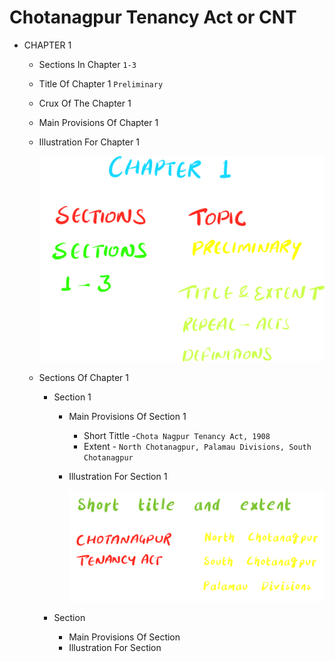 # Chotanagpur Tenancy Act or CNT

- CHAPTER 1

    - Sections In Chapter `1-3`

    - Title  Of  Chapter 1  `Preliminary`
    - Crux Of The Chapter 1
    - Main Provisions Of Chapter  1
    - Illustration For Chapter  1

        ![Untitled](Chotanagpur%20Tenancy%20Act%20or%20CNT%20cfd880bd88074a44a29181bcc55f0e4a/Untitled.png)

    - Sections Of Chapter  1
        - Section 1
            - Main Provisions Of Section  1
                - Short Tittle -`Chota Nagpur Tenancy Act, 1908`
                - Extent - `North Chotanagpur, Palamau Divisions, South Chotanagpur`
            - Illustration For Section 1

                ![Untitled](Chotanagpur%20Tenancy%20Act%20or%20CNT%20cfd880bd88074a44a29181bcc55f0e4a/Untitled%201.png)

        - Section
            - Main Provisions Of Section
            - Illustration For Section